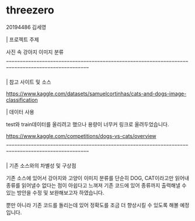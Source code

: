 # threezero

20194486 김세영


| 프로젝트 주제

사진 속 강아지 이미지 분류

‾‾‾‾‾‾‾‾‾‾‾‾‾‾‾‾‾‾‾‾‾‾‾‾‾‾‾‾‾‾‾‾‾‾‾‾‾‾‾‾‾‾‾‾‾‾‾‾‾‾‾‾‾‾‾‾‾‾‾‾‾‾‾‾‾‾‾‾‾‾‾‾‾‾‾‾‾‾‾‾‾‾‾‾‾‾‾‾‾‾‾‾‾‾‾‾

| 참고 사이트 및 소스

https://www.kaggle.com/datasets/samuelcortinhas/cats-and-dogs-image-classification

| 데이터 사용

test와 train데이터를 올리려고 했으나 용량이 너무커 링크로 올려두었습니다.

https://www.kaggle.com/competitions/dogs-vs-cats/overview

‾‾‾‾‾‾‾‾‾‾‾‾‾‾‾‾‾‾‾‾‾‾‾‾‾‾‾‾‾‾‾‾‾‾‾‾‾‾‾‾‾‾‾‾‾‾‾‾‾‾‾‾‾‾‾‾‾‾‾‾‾‾‾‾‾‾‾‾‾‾‾‾‾‾‾‾‾‾‾‾‾‾‾‾‾‾‾‾‾‾‾‾‾‾‾‾

| 기존 소스와의 차별성 및 구상점

기존 소스에 있어서 강아지와 고양이 이미지 분류를 단순히 DOG, CAT이라고만 읽어내 종류를 읽어낼수 없다는 점이 아쉽다고 느껴져 기존 코드에 있어 종류까지 출력해낼 수 있는 방안을 수정 및 보완해보고자 하였습니다. 

뿐만 아니라 기존 코드를 돌리는데 있어 정확도를 조금 더 향상시킬 수 있도록 해볼 예정입니다.

